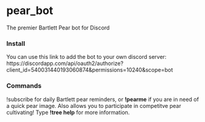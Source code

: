 # pear_bot
The premier Bartlett Pear bot for Discord

<h3> Install </h3>
You can use this link to add the bot to your own discord server: https://discordapp.com/api/oauth2/authorize?client_id=540031440193060874&permissions=10240&scope=bot

<h3> Commands </h3
You can type <b>!subscribe</b> for daily Bartlett pear reminders, or <b>!pearme</b> if you are in need of a quick pear image. Also allows you to participate in competitve pear cultivating! Type <b>!tree help</b> for more information.

